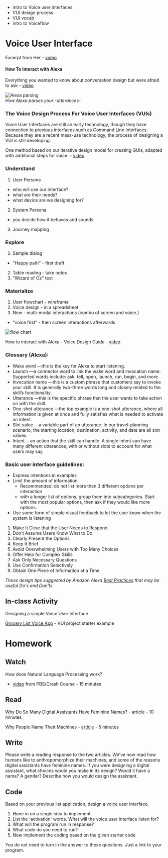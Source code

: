 - intro to Voice user interfaces
- VUI design process
- VUI vocab
- intro to Voiceflow

# Voice User Interface

Excerpt from Her - [video](https://www.youtube.com/watch?v=GV01B5kVsC0)

#### How To Interact with Alexa


Everything you wanted to know about conversation design but were afraid to ask - [video](https://www.youtube.com/watch?v=RdCmMMwaFRs)

![Alexa parsing](https://res.cloudinary.com/hy4kyit2a/f_auto,fl_lossy,q_70/learn/modules/alexa-development-basics/how-to-design-voice-user-interface/images/1a5b4adf061c45f5e8b6172b6a481523_cj8udtea300410s8t04lhtyws.png)  
*How Alexa parses your -utterances-*  

### The Voice Design Process For Voice User Interfaces (VUIs) 

Voice User Interfaces are still an early technology, though they have connection to previous interfaces such as Command Line Interfaces. Because they are a recent mass-use technology, the process of designing a VUI is still developing.

One method based on our iterative design model for creating GUIs, adapted with additional steps for voice. - [video](https://www.youtube.com/watch?v=8OXN0ZDpwrM)
### Understand

1. User Persona
 - who will use our interface? 
 - what are their needs?
 - what device are we designing for?
2. System Persona
 - you decide how it behaves and sounds
3. Journey mapping

### Explore

1. Sample dialog
  - "Happy path" - first draft
2. Table reading - take notes
3.  "Wizard of Oz" test

### Materialize

1. User flowchart - wireframe
2. Voice design - in a spreadsheet
3. New - multi-modal interactions (combo of screen and voice.)
  - "voice first" - then screen interactions afterwards

![flow chart](https://hackernoon.com/hn-images/1*jxrvo-8m3S2Ao4mBK8_U8w.png)  

How to interact with Alexa - Voice Design Guide - [video](https://www.youtube.com/watch?v=JwUxY2-kIbg&feature=emb_logo)

### Glossary (Alexa):

- Wake word —this is the key for Alexa to start listening.
- Launch —a connector word to link the wake word and invocation name. Supported words include: ask, tell, open, launch, run, begin, and more.
- Invocation name —this is a custom phrase that customers say to invoke your skill. It is generally two–three words long and closely related to the skill’s functionality.
- Utterance —this is the specific phrase that the user wants to take action on with the skill.
- One-shot utterance —the top example is a one-shot utterance, where all information is given at once and fully satisfies what is needed to activate an intent.
- Slot value —a variable part of an utterance. In our travel-planning scenario, the starting location, destination, activity, and date are all slot values.
- Intent —an action that the skill can handle. A single intent can have many different utterances, with or without slots to account for what users may say.

### Basic user interface guidelines:

- Express intentions in examples
- Limit the amount of information
  - Recommended: do not list more than 3 different options per interaction
  - with a longer list of options, group them into subcategories. Start with the most popular options, then ask if they would like more options.
- Use some form of simple visual feedback to let the user know when the system is listening


1. Make It Clear that the User Needs to Respond
2. Don't Assume Users Know What to Do
3. Clearly Present the Options
4. Keep It Brief
5. Avoid Overwhelming Users with Too Many Choices
6. Offer Help for Complex Skills
7. Ask Only Necessary Questions
8. Use Confirmation Selectively
9. Obtain One Piece of Information at a Time


*These design tips suggested by Amazon Alexa [Best Practices](https://developer.amazon.com/en-US/docs/alexa/custom-skills/voice-design-best-practices-legacy.html) that may be useful Do's and Don'ts.*


## In-class Activity

Designing a simple Voice User Interface

[Grocery List Voice App](https://glitch.com/edit/#!/grocery-list-voice-app?path=README.md%3A7%3A4) - VUI project starter example

# Homework

## Watch

How does Natural Language Processing work?
- [video](https://www.youtube.com/watch?v=oi0JXuL19TA) from PBS/Crash Course - 15 minutes


## Read

Why Do So Many Digital Assistants Have Feminine Names? - [article](https://www.theatlantic.com/technology/archive/2016/03/why-do-so-many-digital-assistants-have-feminine-names/475884/) - 10 minutes

Why People Name Their Machines - [article](https://www.theatlantic.com/technology/archive/2014/06/why-people-give-human-names-to-machines/373219/) - 5 minutes

## Write

Please write a reading response to the two articles. We've now read how humans like to anthropomorphize their machines, and some of the reasons digital assistants have feminine names. If you were designing a digital assistant, what choices would you make in its design? Would it have a name? A gender? Describe how you would design the assistant.

## Code

Based on your previous list application, design a voice user interface.

1. Hone in on a single idea to implement.
2. List the 'activation' words. What will the voice user interface listen for?
3. What will the program run in response?
4. What code do you need to run?
5. Now implement the coding based on the given starter code

You do not need to turn in the answer to these questions. Just a link to your program.

